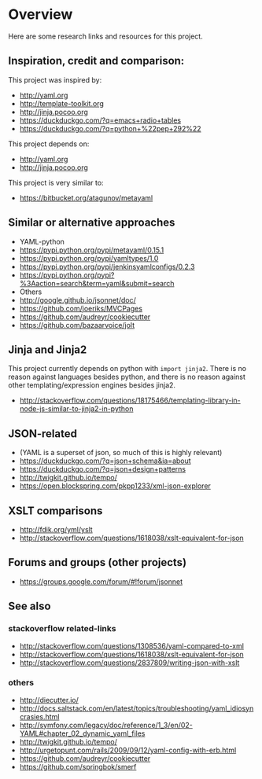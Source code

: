 # Overview

Here are some research links and resources for this project.

## Inspiration, credit and comparison:

This project was inspired by: 

* http://yaml.org
* http://template-toolkit.org
* http://jinja.pocoo.org
* https://duckduckgo.com/?q=emacs+radio+tables
* https://duckduckgo.com/?q=python+%22pep+292%22

This project depends on:

* http://yaml.org
* http://jinja.pocoo.org

This project is very similar to:

* https://bitbucket.org/atagunov/metayaml

## Similar or alternative approaches 
* YAML-python
* https://pypi.python.org/pypi/metayaml/0.15.1
* https://pypi.python.org/pypi/yamltypes/1.0
* https://pypi.python.org/pypi/jenkinsyamlconfigs/0.2.3
* https://pypi.python.org/pypi?%3Aaction=search&term=yaml&submit=search
* Others
* http://google.github.io/jsonnet/doc/
* https://github.com/joeriks/MVCPages
* https://github.com/audreyr/cookiecutter
* https://github.com/bazaarvoice/jolt

## Jinja and Jinja2

This project currently depends on python with `import jinja2`. 
There is no reason against languages besides python, and there is no reason against other templating/expression engines besides jinja2.

* http://stackoverflow.com/questions/18175466/templating-library-in-node-js-similar-to-jinja2-in-python

## JSON-related

* (YAML is a superset of json, so much of this is highly relevant)
* https://duckduckgo.com/?q=json+schema&ia=about
* https://duckduckgo.com/?q=json+design+patterns
* http://twigkit.github.io/tempo/
* https://open.blockspring.com/pkpp1233/xml-json-explorer


## XSLT comparisons

* http://fdik.org/yml/yslt
* http://stackoverflow.com/questions/1618038/xslt-equivalent-for-json

## Forums and groups (other projects)

* https://groups.google.com/forum/#!forum/jsonnet

## See also

### stackoverflow related-links

* http://stackoverflow.com/questions/1308536/yaml-compared-to-xml
* http://stackoverflow.com/questions/1618038/xslt-equivalent-for-json
* http://stackoverflow.com/questions/2837809/writing-json-with-xslt

### others
* http://diecutter.io/
* http://docs.saltstack.com/en/latest/topics/troubleshooting/yaml_idiosyncrasies.html
* http://symfony.com/legacy/doc/reference/1_3/en/02-YAML#chapter_02_dynamic_yaml_files
* http://twigkit.github.io/tempo/
* http://urgetopunt.com/rails/2009/09/12/yaml-config-with-erb.html
* https://github.com/audreyr/cookiecutter
* https://github.com/springbok/smerf


